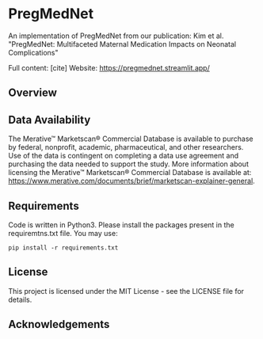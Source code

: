 # PregMedNet
An implementation of PregMedNet from our publication: Kim et al. "PregMedNet: Multifaceted Maternal Medication Impacts on Neonatal Complications"

Full content: [cite]
Website: https://pregmednet.streamlit.app/

## Overview

## Data Availability
The Merative™ Marketscan® Commercial Database is available to purchase by federal, nonprofit, academic, pharmaceutical, and other researchers. Use of the data is contingent on completing a data use agreement and purchasing the data needed to support the study. More information about licensing the Merative™ Marketscan® Commercial Database is available at: https://www.merative.com/documents/brief/marketscan-explainer-general. 

## Requirements
Code is written in Python3. Please install the packages present in the requiremtns.txt file. You may use:
```
pip install -r requirements.txt
```

## License
This project is licensed under the MIT License - see the LICENSE file for details.

## Acknowledgements